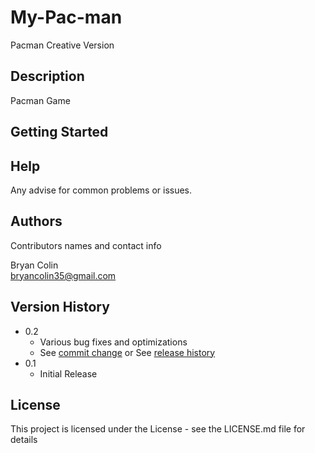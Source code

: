 # My-Pac-man

Pacman Creative Version

## Description

Pacman Game

## Getting Started

## Help

Any advise for common problems or issues.

## Authors

Contributors names and contact info

Bryan Colin  
bryancolin35@gmail.com

## Version History

* 0.2
    * Various bug fixes and optimizations
    * See [commit change]() or See [release history]()
* 0.1
    * Initial Release

## License

This project is licensed under the License - see the LICENSE.md file for details

